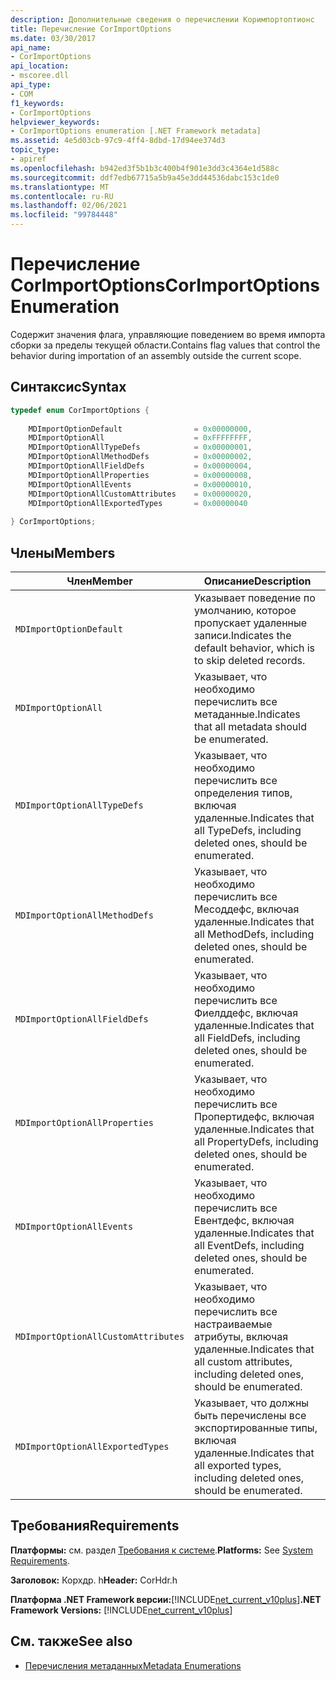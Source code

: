 ```yaml
---
description: Дополнительные сведения о перечислении Коримпортоптионс
title: Перечисление CorImportOptions
ms.date: 03/30/2017
api_name:
- CorImportOptions
api_location:
- mscoree.dll
api_type:
- COM
f1_keywords:
- CorImportOptions
helpviewer_keywords:
- CorImportOptions enumeration [.NET Framework metadata]
ms.assetid: 4e5d03cb-97c9-4ff4-8dbd-17d94ee374d3
topic_type:
- apiref
ms.openlocfilehash: b942ed3f5b1b3c400b4f901e3dd3c4364e1d588c
ms.sourcegitcommit: ddf7edb67715a5b9a45e3dd44536dabc153c1de0
ms.translationtype: MT
ms.contentlocale: ru-RU
ms.lasthandoff: 02/06/2021
ms.locfileid: "99784448"
---
```

# <a name="corimportoptions-enumeration"></a><span data-ttu-id="c926b-103">Перечисление CorImportOptions</span><span class="sxs-lookup"><span data-stu-id="c926b-103">CorImportOptions Enumeration</span></span>

<span data-ttu-id="c926b-104">Содержит значения флага, управляющие поведением во время импорта сборки за пределы текущей области.</span><span class="sxs-lookup"><span data-stu-id="c926b-104">Contains flag values that control the behavior during importation of an assembly outside the current scope.</span></span>  
  
## <a name="syntax"></a><span data-ttu-id="c926b-105">Синтаксис</span><span class="sxs-lookup"><span data-stu-id="c926b-105">Syntax</span></span>  
  
```cpp  
typedef enum CorImportOptions {  
  
    MDImportOptionDefault                = 0x00000000,  
    MDImportOptionAll                    = 0xFFFFFFFF,  
    MDImportOptionAllTypeDefs            = 0x00000001,  
    MDImportOptionAllMethodDefs          = 0x00000002,  
    MDImportOptionAllFieldDefs           = 0x00000004,  
    MDImportOptionAllProperties          = 0x00000008,  
    MDImportOptionAllEvents              = 0x00000010,  
    MDImportOptionAllCustomAttributes    = 0x00000020,  
    MDImportOptionAllExportedTypes       = 0x00000040  
  
} CorImportOptions;  
```  
  
## <a name="members"></a><span data-ttu-id="c926b-106">Члены</span><span class="sxs-lookup"><span data-stu-id="c926b-106">Members</span></span>  
  
|<span data-ttu-id="c926b-107">Член</span><span class="sxs-lookup"><span data-stu-id="c926b-107">Member</span></span>|<span data-ttu-id="c926b-108">Описание</span><span class="sxs-lookup"><span data-stu-id="c926b-108">Description</span></span>|  
|------------|-----------------|  
|`MDImportOptionDefault`|<span data-ttu-id="c926b-109">Указывает поведение по умолчанию, которое пропускает удаленные записи.</span><span class="sxs-lookup"><span data-stu-id="c926b-109">Indicates the default behavior, which is to skip deleted records.</span></span>|  
|`MDImportOptionAll`|<span data-ttu-id="c926b-110">Указывает, что необходимо перечислить все метаданные.</span><span class="sxs-lookup"><span data-stu-id="c926b-110">Indicates that all metadata should be enumerated.</span></span>|  
|`MDImportOptionAllTypeDefs`|<span data-ttu-id="c926b-111">Указывает, что необходимо перечислить все определения типов, включая удаленные.</span><span class="sxs-lookup"><span data-stu-id="c926b-111">Indicates that all TypeDefs, including deleted ones, should be enumerated.</span></span>|  
|`MDImportOptionAllMethodDefs`|<span data-ttu-id="c926b-112">Указывает, что необходимо перечислить все Месоддефс, включая удаленные.</span><span class="sxs-lookup"><span data-stu-id="c926b-112">Indicates that all MethodDefs, including deleted ones, should be enumerated.</span></span>|  
|`MDImportOptionAllFieldDefs`|<span data-ttu-id="c926b-113">Указывает, что необходимо перечислить все Фиелддефс, включая удаленные.</span><span class="sxs-lookup"><span data-stu-id="c926b-113">Indicates that all FieldDefs, including deleted ones, should be enumerated.</span></span>|  
|`MDImportOptionAllProperties`|<span data-ttu-id="c926b-114">Указывает, что необходимо перечислить все Пропертидефс, включая удаленные.</span><span class="sxs-lookup"><span data-stu-id="c926b-114">Indicates that all PropertyDefs, including deleted ones, should be enumerated.</span></span>|  
|`MDImportOptionAllEvents`|<span data-ttu-id="c926b-115">Указывает, что необходимо перечислить все Евентдефс, включая удаленные.</span><span class="sxs-lookup"><span data-stu-id="c926b-115">Indicates that all EventDefs, including deleted ones, should be enumerated.</span></span>|  
|`MDImportOptionAllCustomAttributes`|<span data-ttu-id="c926b-116">Указывает, что необходимо перечислить все настраиваемые атрибуты, включая удаленные.</span><span class="sxs-lookup"><span data-stu-id="c926b-116">Indicates that all custom attributes, including deleted ones, should be enumerated.</span></span>|  
|`MDImportOptionAllExportedTypes`|<span data-ttu-id="c926b-117">Указывает, что должны быть перечислены все экспортированные типы, включая удаленные.</span><span class="sxs-lookup"><span data-stu-id="c926b-117">Indicates that all exported types, including deleted ones, should be enumerated.</span></span>|  
  
## <a name="requirements"></a><span data-ttu-id="c926b-118">Требования</span><span class="sxs-lookup"><span data-stu-id="c926b-118">Requirements</span></span>  

 <span data-ttu-id="c926b-119">**Платформы:** см. раздел [Требования к системе](../../get-started/system-requirements.md).</span><span class="sxs-lookup"><span data-stu-id="c926b-119">**Platforms:** See [System Requirements](../../get-started/system-requirements.md).</span></span>  
  
 <span data-ttu-id="c926b-120">**Заголовок:** Корхдр. h</span><span class="sxs-lookup"><span data-stu-id="c926b-120">**Header:** CorHdr.h</span></span>  
  
 <span data-ttu-id="c926b-121">**Платформа .NET Framework версии:**[!INCLUDE[net_current_v10plus](../../../../includes/net-current-v10plus-md.md)]</span><span class="sxs-lookup"><span data-stu-id="c926b-121">**.NET Framework Versions:** [!INCLUDE[net_current_v10plus](../../../../includes/net-current-v10plus-md.md)]</span></span>  
  
## <a name="see-also"></a><span data-ttu-id="c926b-122">См. также</span><span class="sxs-lookup"><span data-stu-id="c926b-122">See also</span></span>

- [<span data-ttu-id="c926b-123">Перечисления метаданных</span><span class="sxs-lookup"><span data-stu-id="c926b-123">Metadata Enumerations</span></span>](metadata-enumerations.md)
